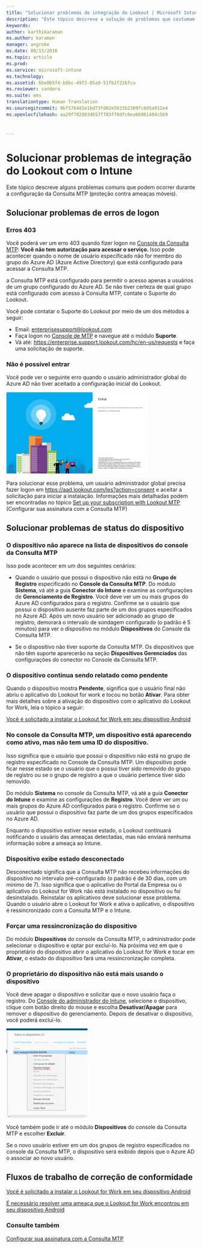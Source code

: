 ```yaml
---
title: "Solucionar problemas de integração do Lookout | Microsoft Intune"
description: "Este tópico descreve a solução de problemas que costumam ocorrer com a integração do Lookout"
keywords: 
author: karthikaraman
ms.author: karaman
manager: angrobe
ms.date: 09/13/2016
ms.topic: article
ms.prod: 
ms.service: microsoft-intune
ms.technology: 
ms.assetid: bbe0b5f4-b8bc-49f3-85a9-51fb2f226fca
ms.reviewer: sandera
ms.suite: ems
translationtype: Human Translation
ms.sourcegitcommit: 9bf5764d1e1bd73fd62e5033b2309fc8d5a912e4
ms.openlocfilehash: aa29f702803d657f783ff0dfc6ea66981484c569


---
```


# <a name="troubleshoot-lookout-integration-with-intune"></a>Solucionar problemas de integração do Lookout com o Intune
Este tópico descreve alguns problemas comuns que podem ocorrer durante a configuração da Consulta MTP (proteção contra ameaças móveis).
## <a name="troubleshoot-login-errors"></a>Solucionar problemas de erros de logon
### <a name="403-errors"></a>Erros 403
Você poderá ver um erro 403 quando fizer logon no [Console da Consulta MTP](https://aad.lookout.com):  **Você não tem autorização para acessar o serviço.**  Isso pode acontecer quando o nome de usuário especificado não for membro do grupo do Azure AD (Azure Active Directory) que está configurado para acessar a Consulta MTP.

a Consulta MTP está configurado para permitir o acesso apenas a usuários de um grupo configurado do Azure AD. Se não tiver certeza de qual grupo está configurado com acesso à Consulta MTP, contate o Suporte do Lookout.

Você pode contatar o Suporte do Lookout por meio de um dos métodos a seguir:

* Email: enterprisesupport@lookout.com
* Faça logon no [Console de MTP](http://aad.lookout.com) e navegue até o módulo **Suporte**.
* Vá até:  https://enterprise.support.lookout.com/hc/en-us/requests e faça uma solicitação de suporte.

### <a name="unable-to-sign-in"></a>Não é possível entrar
Você pode ver o seguinte erro quando o usuário administrador global do Azure AD não tiver aceitado a configuração inicial do Lookout.

![captura de tela da tela de logon do Lookout mostrando erro ao entrar](../media/mtp/lookout-mtp-consent-not-accepted-error.png)

Para solucionar esse problema, um usuário administrador global precisa fazer logon em https://aad.lookout.com/les?action=consent e aceitar a solicitação para iniciar a instalação. Informações mais detalhadas podem ser encontradas no tópico [Set up your subscription with Lookout MTP](set-up-your-subscription-with-lookout-mtp.md) (Configurar sua assinatura com a Consulta MTP)

## <a name="troubleshoot-device-status-issues"></a>Solucionar problemas de status do dispositivo

### <a name="device-not-showing-up-in-the-lookout-mtp-console-device-list"></a>O dispositivo não aparece na lista de dispositivos do console da Consulta MTP

Isso pode acontecer em um dos seguintes cenários:
* Quando o usuário que possui o dispositivo não está no **Grupo de Registro** especificado no **Console da Consulta MTP**.  Do módulo **Sistema**, vá até a guia **Conector do Intune** e examine as configurações de **Gerenciamento de Registro**.  Você deve ver um ou mais grupos do Azure AD configurados para o registro.  Confirme se o usuário que possui o dispositivo ausente faz parte de um dos grupos especificados no Azure AD.  Após um novo usuário ser adicionado ao grupo de registro, demorará o intervalo de sondagem configurado (o padrão é 5 minutos) para ver o dispositivo no módulo **Dispositivos** do Console da Consulta MTP.

* Se o dispositivo não tiver suporte da Consulta MTP.  Os dispositivos que não têm suporte aparecerão na seção **Dispositivos Gerenciados** das configurações do conector no Console da Consulta MTP.

### <a name="device-continues-to-be-reported-as-pending"></a>O dispositivo continua sendo relatado como **pendente**

Quando o dispositivo mostra **Pendente**, significa que o usuário final não abriu o aplicativo do Lookout for work e tocou no botão **Ativar**. Para obter mais detalhes sobre a ativação do dispositivo com o aplicativo do Lookout for Work, leia o tópico a seguir:

[Você é solicitado a instalar o Lookout for Work em seu dispositivo Android](http://docs.microsoft.com/intune/enduser/you-are-prompted-to-install-lookout-for-work-android)

### <a name="in-the-lookout-mtp-console-a-device-is-showing-as-active-but-does-not-have-a-device-id"></a>No console da Consulta MTP, um dispositivo está aparecendo como ativo, mas não tem uma ID do dispositivo.  
Isso significa que o usuário que possui o dispositivo não está no grupo de registro especificado no Console da Consulta MTP.   Um dispositivo pode ficar nesse estado se o usuário que o possui tiver sido removido do grupo de registro ou se o grupo de registro a que o usuário pertence tiver sido removido.

Do módulo **Sistema** no console da Consulta MTP, vá até a guia **Conector do Intune** e examine as configurações de **Registro**.  Você deve ver um ou mais grupos do Azure AD configurados para o registro.  Confirme se o usuário que possui o dispositivo faz parte de um dos grupos especificados no Azure AD.  

Enquanto o dispositivo estiver nesse estado, o Lookout continuará notificando o usuário das ameaças detectadas, mas não enviará nenhuma informação sobre a ameaça ao Intune.

### <a name="device-shows-disconnected-state"></a>Dispositivo exibe estado desconectado

Desconectado significa que a Consulta MTP não recebeu informações do dispositivo no intervalo pré-configurado (o padrão é de 30 dias, com um mínimo de 7). Isso significa que o aplicativo do Portal da Empresa ou o aplicativo do Lookout for Work não está instalado no dispositivo ou foi desinstalado. Reinstalar os aplicativos deve solucionar esse problema. Quando o usuário abre o Lookout for Work e ativa o aplicativo, o dispositivo é ressincronizado com a Consulta MTP e o Intune.    

### <a name="forcing-a-resync-on-the-device"></a>Forçar uma ressincronização do dispositivo
Do módulo **Dispositivos** do console da Consulta MTP, o administrador pode selecionar o dispositivo e optar por excluí-lo.   Na próxima vez em que o proprietário do dispositivo abrir o aplicativo do Lookout for Work e tocar em **Ativar**, o estado do dispositivo fará uma ressincronização completa.

### <a name="the-owner-of-the-device-is-no-longer-using-this-device"></a>O proprietário do dispositivo não está mais usando o dispositivo
Você deve apagar o dispositivo e solicitar que o novo usuário faça o registro.  Do [Console do administrador do Intune](https://manage.microsoft.com), selecione o dispositivo, clique com botão direito do mouse e escolha **Desativar/Apagar** para remover o dispositivo do gerenciamento. Depois de desativar o dispositivo, você poderá excluí-lo.

![captura de tela do módulo do dispositivo no console de administração do Intune com a opção desativar/apagar exibida](../media/mtp/mtp-retire-device-intune-console.png)

Você também pode ir até o módulo **Dispositivos** do console da Consulta MTP e escolher **Excluir**.  

Se o novo usuário estiver em um dos grupos de registro especificados no console da Consulta MTP, o dispositivo será exibido depois que o Azure AD o associar ao novo usuário.

## <a name="compliance-remediation-workflows"></a>Fluxos de trabalho de correção de conformidade
[Você é solicitado a instalar o Lookout for Work em seu dispositivo Android]( http://docs.microsoft.com/intune/enduser/you-are-prompted-to-install-lookout-for-work-android)

[É necessário resolver uma ameaça que o Lookout for Work encontrou em seu dispositivo Android](http://docs.microsoft.com/intune/enduser/you-need-to-resolve-a-threat-found-by-lookout-for-work-android)


### <a name="see-also"></a>Consulte também
[Configurar sua assinatura com a Consulta MTP](https://docs.microsoft.com/en-us/intune/deploy-use/set-up-your-subscription-with-lookout-mtp)



<!--HONumber=Nov16_HO2-->


